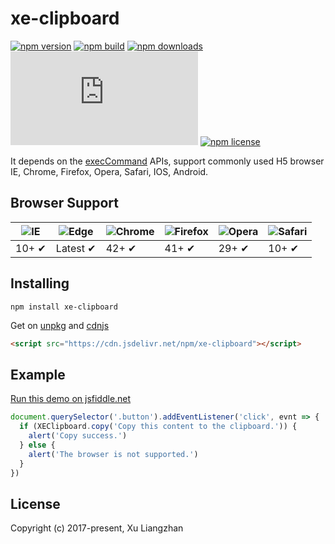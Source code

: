 # xe-clipboard

[![npm version](https://img.shields.io/npm/v/xe-clipboard.svg?style=flat-square)](https://www.npmjs.org/package/xe-clipboard)
[![npm build](https://travis-ci.org/xuliangzhan/xe-clipboard.svg?branch=master)](https://travis-ci.org/xuliangzhan/xe-clipboard)
[![npm downloads](https://img.shields.io/npm/dm/xe-clipboard.svg?style=flat-square)](http://npm-stat.com/charts.html?package=xe-clipboard)
[![gzip size: JS](http://img.badgesize.io/https://unpkg.com/xe-clipboard/dist/xe-clipboard.min.js?compression=gzip&label=gzip%20size:%20JS)](https://unpkg.com/xe-clipboard/dist/xe-clipboard.min.js)
[![npm license](https://img.shields.io/github/license/mashape/apistatus.svg)](https://github.com/xuliangzhan/xe-clipboard/blob/master/LICENSE)

It depends on the [execCommand](https://developer.mozilla.org/en-US/docs/Web/API/Document/execCommand) APIs, support commonly used H5 browser IE, Chrome, Firefox, Opera, Safari, IOS, Android.

## Browser Support

![IE](https://raw.github.com/alrra/browser-logos/master/src/archive/internet-explorer_9-11/internet-explorer_9-11_48x48.png) | ![Edge](https://raw.github.com/alrra/browser-logos/master/src/edge/edge_48x48.png) | ![Chrome](https://raw.github.com/alrra/browser-logos/master/src/chrome/chrome_48x48.png) | ![Firefox](https://raw.github.com/alrra/browser-logos/master/src/firefox/firefox_48x48.png) | ![Opera](https://raw.github.com/alrra/browser-logos/master/src/opera/opera_48x48.png) | ![Safari](https://raw.github.com/alrra/browser-logos/master/src/safari/safari_48x48.png)
--- | --- | --- | --- | --- | --- |
10+ ✔ | Latest ✔ | 42+ ✔ | 41+ ✔ | 29+ ✔ | 10+ ✔ |

## Installing

```shell
npm install xe-clipboard
```

Get on [unpkg](https://unpkg.com/xe-clipboard/) and [cdnjs](https://cdn.jsdelivr.net/npm/xe-clipboard/)

```HTML
<script src="https://cdn.jsdelivr.net/npm/xe-clipboard"></script>
```

## Example

[Run this demo on jsfiddle.net](https://jsfiddle.net/fjvckd2a/)

```javascript
document.querySelector('.button').addEventListener('click', evnt => {
  if (XEClipboard.copy('Copy this content to the clipboard.')) {
    alert('Copy success.')
  } else {
    alert('The browser is not supported.')
  }
})
```

## License

Copyright (c) 2017-present, Xu Liangzhan